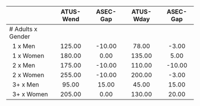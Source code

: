 
|                      |    ATUS-Wend |     ASEC-Gap |    ATUS-Wday |     ASEC-Gap |
| -------------------- | :----------: | :----------: | :----------: | :----------: |
| # Adults x Gender    |              |              |              |              |
| &nbsp;&nbsp;1 x Men  |       125.00 |       -10.00 |        78.00 |        -3.00 |
| &nbsp;&nbsp;1 x Women |       180.00 |         0.00 |       135.00 |         5.00 |
| &nbsp;&nbsp;2 x Men  |       175.00 |       -10.00 |       110.00 |       -10.00 |
| &nbsp;&nbsp;2 x Women |       255.00 |       -10.00 |       200.00 |        -3.00 |
| &nbsp;&nbsp;3+ x Men |        95.00 |        15.00 |        45.00 |        15.00 |
| &nbsp;&nbsp;3+ x Women |       205.00 |         0.00 |       130.00 |        20.00 |

